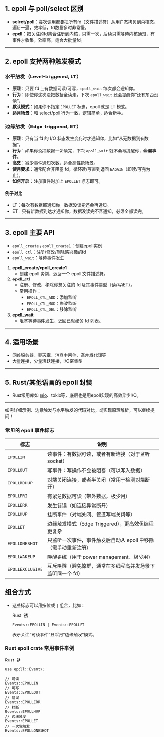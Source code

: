 ## 1. epoll 与 poll/select 区别

- **select/poll**：每次调用都要把所有fd（文件描述符）从用户态拷贝到内核态，遍历一遍，效率低，fd数量多时非常慢。
- **epoll**：把关注的fd集合注册到内核，只需一次，后续只需等待内核通知，有事件才收集，效率高，适合大批量fd。

---

## 2. epoll 支持两种触发模式

### 水平触发（Level-triggered, LT）

- **原理**：只要 fd 上有数据可读/可写，`epoll_wait` 每次都会通知你。
- **行为**：即使你这次没把数据全读走，下次 `epoll_wait` 还会提醒你“还有东西没读”。
- **默认模式**：如果你不指定 `EPOLLET` 标志，epoll 就是 LT 模式。
- **适用场景**：和 select/poll 行为一致，逻辑简单，适合新手。

### 边缘触发（Edge-triggered, ET）

- **原理**：只有当 fd 的 I/O 状态发生变化时才通知你，比如“从无数据到有数据”。
- **行为**：如果你没把数据一次读完，下次 `epoll_wait` 就不会再提醒你，**会漏事件**。
- **高效**：减少事件通知次数，适合高性能场景。
- **使用要求**：通常配合非阻塞 fd，循环读/写直到返回 `EAGAIN`（即读/写完为止）。
- **如何开启**：注册事件时加上 `EPOLLET` 标志即可。

#### 例子对比

- LT：每次有数据都通知你，数据没读完还会再通知。
- ET：只有新数据到达才通知你，数据没读完不再通知，必须全部读完。
---

## 3. epoll 主要 API

- `epoll_create` / `epoll_create1`：创建epoll实例
- `epoll_ctl`：注册/修改/删除感兴趣的fd
- `epoll_wait`：等待事件发生

1. **epoll_create/epoll_create1**
    - 创建 epoll 实例，返回一个 epoll 文件描述符。
2. **epoll_ctl**
    - 注册、修改、移除你想关注的 fd 及其事件类型（读/写/ET）。
    - 常用操作：
        - `EPOLL_CTL_ADD`：添加监听
        - `EPOLL_CTL_MOD`：修改监听
        - `EPOLL_CTL_DEL`：移除监听
3. **epoll_wait**
    - 阻塞等待事件发生，返回已就绪的 fd 列表。
---

## 4. 适用场景

- 网络服务器、聊天室、消息中间件、高并发代理等
- 大量连接，少量活跃连接，I/O密集型

---

## 5. Rust/其他语言的 epoll 封装

- Rust常用库如 [mio](https://github.com/tokio-rs/mio)、tokio等，底层也是用epoll实现的高效异步I/O。

---

如需详细示例、边缘触发与水平触发的代码对比，或实现原理解析，可以继续提问！

### 常见的 epoll 事件标志

|标志|说明|
|---|---|
|`EPOLLIN`|读事件：有数据可读，或者有新连接（对于监听 socket）|
|`EPOLLOUT`|写事件：写操作不会被阻塞（可以写入数据）|
|`EPOLLRDHUP`|对端关闭连接，或者半关闭（常用于检测对端断开）|
|`EPOLLPRI`|有紧急数据可读（带外数据，极少用）|
|`EPOLLERR`|发生错误（如连接异常断开）|
|`EPOLLHUP`|挂断事件（对端关闭、管道写端关闭等）|
|`EPOLLET`|边缘触发模式（Edge Triggered），更高效但编程更复杂|
|`EPOLLONESHOT`|只监听一次事件，事件触发后自动从 epoll 中移除（需手动重新注册）|
|`EPOLLWAKEUP`|唤醒系统（用于 power management，极少用）|
|`EPOLLEXCLUSIVE`|互斥唤醒（避免惊群，通常在多线程高并发场景下监听同一个 fd）|
## 组合方式

- 这些标志可以用按位或 `|` 组合，比如：
    
    Rust  锈
    
    ```
    Events::EPOLLIN | Events::EPOLLET
    ```
    
    表示关注“可读事件”且采用“边缘触发”模式。
### Rust epoll crate 常用事件举例

Rust  锈

```
use epoll::Events;

// 可读
Events::EPOLLIN
// 可写
Events::EPOLLOUT
// 错误
Events::EPOLLERR
// 挂断
Events::EPOLLHUP
// 边缘触发
Events::EPOLLET
// 一次性触发
Events::EPOLLONESHOT
```